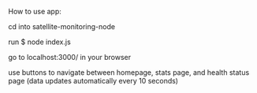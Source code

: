 How to use app:

cd into satellite-monitoring-node

run $ node index.js

go to localhost:3000/ in your browser

use buttons to navigate between homepage, stats page, and health status page
(data updates automatically every 10 seconds)